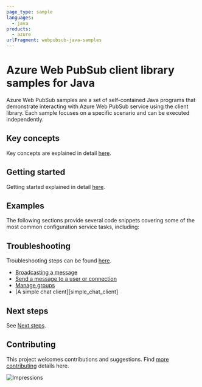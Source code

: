 ```yaml
---
page_type: sample
languages:
  - java
products:
  - azure
urlFragment: webpubsub-java-samples
---
```


# Azure Web PubSub client library samples for Java

Azure Web PubSub samples are a set of self-contained Java programs that demonstrate interacting with Azure Web PubSub 
service using the client library. Each sample focuses on a specific scenario and can be executed independently. 

## Key concepts
Key concepts are explained in detail [here][SDK_README_KEY_CONCEPTS].

## Getting started
Getting started explained in detail [here][SDK_README_GETTING_STARTED].

## Examples
The following sections provide several code snippets covering some of the most common configuration service tasks, including:

## Troubleshooting
Troubleshooting steps can be found [here][SDK_README_TROUBLESHOOTING].
- [Broadcasting a message][broadcast_sample]
- [Send a message to a user or connection][direct_sample]
- [Manage groups][manage_group_sample]
- [A simple chat client][simple_chat_client]

## Next steps
See [Next steps][SDK_README_NEXT_STEPS]. 

## Contributing
This project welcomes contributions and suggestions. Find [more contributing][SDK_README_CONTRIBUTING] details here.

<!-- LINKS -->
[KEYS_SDK_README]: https://github.com/Azure/azure-sdk-for-java/blob/main/sdk/webpubsub/azure-messaging-webpubsub/README.md
[SDK_README_CONTRIBUTING]: https://github.com/Azure/azure-sdk-for-java/blob/main/sdk/webpubsub/azure-messaging-webpubsub/README.md#contributing
[SDK_README_GETTING_STARTED]: https://github.com/Azure/azure-sdk-for-java/blob/main/sdk/webpubsub/azure-messaging-webpubsub/README.md#getting-started
[SDK_README_TROUBLESHOOTING]: https://github.com/Azure/azure-sdk-for-java/blob/main/sdk/webpubsub/azure-messaging-webpubsub/README.md#troubleshooting
[SDK_README_KEY_CONCEPTS]: https://github.com/Azure/azure-sdk-for-java/blob/main/sdk/webpubsub/azure-messaging-webpubsub/README.md#key-concepts
[SDK_README_DEPENDENCY]: https://github.com/Azure/azure-sdk-for-java/blob/main/sdk/webpubsub/azure-messaging-webpubsub/README.md#adding-the-package-to-your-product
[SDK_README_NEXT_STEPS]: https://github.com/Azure/azure-sdk-for-java/blob/main/sdk/webpubsub/azure-messaging-webpubsub/README.md#next-steps

[broadcast_sample]: https://github.com/Azure/azure-sdk-for-java/blob/main/sdk/webpubsub/azure-messaging-webpubsub/src/samples/java/com/azure/messaging/webpubsub/BroadcastingSample.java
[direct_sample]: https://github.com/Azure/azure-sdk-for-java/blob/main/sdk/webpubsub/azure-messaging-webpubsub/src/samples/java/com/azure/messaging/webpubsub/DirectMessageSample.java
[manage_group_sample]: https://github.com/Azure/azure-sdk-for-java/blob/main/sdk/webpubsub/azure-messaging-webpubsub/src/samples/java/com/azure/messaging/webpubsub/ManagingGroupsSample.java
[simple_chat_sample]: https://github.com/Azure/azure-sdk-for-java/blob/main/sdk/webpubsub/azure-messaging-webpubsub/src/samples/java/com/azure/messaging/webpubsub/SimpleChatClient.java

![Impressions](https://azure-sdk-impressions.azurewebsites.net/api/impressions/azure-sdk-for-java%2Fsdk%2Fwebpubsub%2Fazure-messaging-webpubsub%2FREADME.png)
